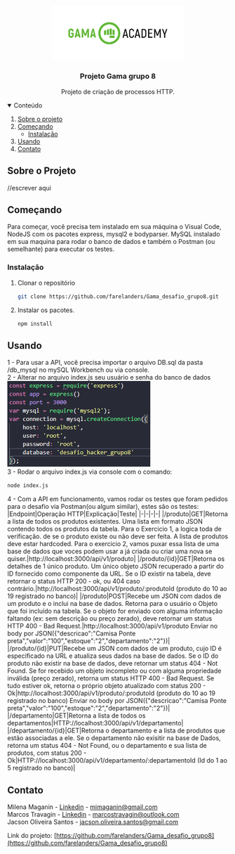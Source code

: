<div align=center><img src='./imgpaste/gamalogo.png' width='300'></div>

  <h3 align="center">Projeto Gama grupo 8</h3>

  <p align="center">
    Projeto de criação de processos HTTP.
 

<details open="open">
  <summary>Conteúdo</summary>
  <ol>
    <li>
      <a href="#sobre-o-projeto">Sobre o projeto</a>
    </li>
    <li>
      <a href="#começando">Começando</a>
      <ul>
        <li><a href="#instalação">Instalação</a></li>
      </ul>
    </li>
    <li><a href="#usando">Usando</a></li>
    <li><a href="#contato">Contato</a></li>
  </ol>
</details>



## Sobre o Projeto

//escrever aqui

## Começando

Para começar, você precisa tem instalado em sua máquina o Visual Code, NodeJS com os pacotes express, mysql2 e bodyparser. MySQL instalado em sua maquina para rodar o banco de dados e também o Postman (ou semelhante) para executar os testes.

### Instalação

1. Clonar o repositório
   ```sh
   git clone https://github.com/farelanders/Gama_desafio_grupo8.git
   ```
2. Instalar os pacotes.
   ```sh
   npm install
   ```
## Usando

1 - Para usar a API, você precisa importar o arquivo DB.sql da pasta /db_mysql no mySQL Workbench ou via console. \
2 - Alterar no arquivo index.js seu usuário e senha do banco de dados \
<img src='./imgpaste/2021-06-03-14-42-26.png'>\
3 - Rodar o arquivo index.js via console com o comando:
   ```sh
   node index.js
   ```
4 - Com a API em funcionamento, vamos rodar os testes que foram pedidos para o desafio via Postman(ou algum similar), estes são os testes:
|Endpoint|Operação HTTP|Explicação|Teste|
|-|-|-|-|
|/produto|GET|Retorna a lista de todos os produtos existentes. Uma lista em formato JSON contendo todos os produtos da tabela.  Para o Exercicio 1, a logica toda de verificação. de se o produto existe ou não deve ser feita. A lista de produtos deve estar hardcoded. Para o exercicio 2, vamos puxar essa lista de uma base de dados que voces podem usar a já criada ou criar uma nova se quiser.|http://localhost:3000/api/v1/produto|
|/produto/{id}|GET|Retorna os detalhes de 1 único produto. Um único objeto JSON recuperado a partir do ID fornecido como componente da URL. Se o ID existir na tabela, deve retornar o status HTTP 200 - ok, ou 404 caso contrário.|http://localhost:3000/api/v1/produto/:produtoId (produto do 10 ao 19 registrado no banco)|
|/produto|POST|Recebe um JSON com dados de um produto e o inclui na base de dados. Retorna para o usuário o Objeto que foi incluído na tabela. Se o objeto for enviado com alguma informação faltando (ex: sem descrição ou preço zerado), deve retornar um status HTTP 400 - Bad Request.|http://localhost:3000/api/v1/produto  Enviar no body por JSON({"descricao":"Camisa Ponte preta","valor":"100","estoque":"2","departamento":"2"})|
|/produto/{id}|PUT|Recebe um JSON com dados de um produto, cujo ID é especificado na URL e atualiza seus dados na base de dados. Se o ID do produto não existir na base de dados, deve retornar um status 404 - Not Found. Se for recebido um objeto incompleto ou com alguma propriedade inválida (preço zerado), retorna um status HTTP 400 - Bad Request. Se tudo estiver ok, retorna o próprio objeto atualizado com status 200 - Ok|http://localhost:3000/api/v1/produto/:produtoId (produto do 10 ao 19 registrado no banco) Enviar no body por JSON({"descricao":"Camisa Ponte preta","valor":"100","estoque":"2","departamento":"2"})|
|/departamento|GET|Retorna a lista de todos os departamentos|HTTP://localhost:3000/api/v1/departamento|
|/departamento/{id}|GET|Retorna o departamento e a lista de produtos que estão associadas a ele. Se o departamento não exisitir na base de Dados, retorna um status 404 - Not Found, ou o departamento e sua lista de produtos, com status 200 - Ok|HTTP://localhost:3000/api/v1/departamento/:departamentoId (Id do 1 ao 5 registrado no banco)|

## Contato

Milena Maganin - [Linkedin](https://www.linkedin.com/in/milenamaganin/) - mimaganin@gmail.com \
Marcos Travagin - [Linkedin](https://linkedin.com/in/marcos-antonio-travagin-41515985) - marcostravagin@outlook.com \
Jacson Oliveira Santos - jacson.oliveira.santos@gmail.com

Link do projeto: [https://github.com/farelanders/Gama_desafio_grupo8](https://github.com/farelanders/Gama_desafio_grupo8)


